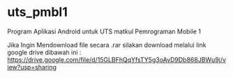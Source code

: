 # uts_pmbl1
Program Aplikasi Android untuk UTS matkul Pemrograman Mobile 1

Jika Ingin Mendownload file secara .rar silakan download melalui link google drive dibawah ini :
https://drive.google.com/file/d/15GLBFhQqYfsTY5g3oAvD9Db868JBWu9j/view?usp=sharing
